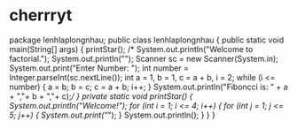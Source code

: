 # cherrryt
package lenhlaplongnhau;  public class lenhlaplongnhau {      public static void main(String[] args) {         printStar();          /*         System.out.println("Welcome to factorial.");         System.out.println("");         Scanner sc = new Scanner(System.in);          System.out.print("Enter Number: ");         int number = Integer.parseInt(sc.nextLine());          int a = 1, b = 1, c = a + b, i = 2;          while (i &lt;= number) {             a = b;             b = c;             c = a + b;             i++;         }         System.out.println("Fiboncci is: " + a + ","+ b + ","+ c);*/     }      private static void printStar() {         System.out.println("Welcome!");          for (int i = 1; i &lt;= 4; i++) {             for (int j = 1; j &lt;= 5; j++) {                 System.out.print("*");             }             System.out.println();         }     }  }
